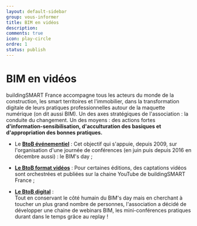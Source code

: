 ```yaml
---
layout: default-sidebar
group: vous-informer
title: BIM en vidéos
description: 
comments: true
icon: play-circle
ordre: 1
status: publish
---
```


# BIM en vidéos

buildingSMART France accompagne tous les acteurs du monde de la construction, les smart territoires et l'immobilier, dans la transformation digitale de leurs pratiques professionnelles autour de la maquette numérique (on dit aussi BIM). Un des axes stratégiques de l'association : la conduite du changement. Un des moyens : des actions fortes **d'information-sensibilisation, d'acculturation des basiques et d'appropriation des bonnes pratiques.**

-	Le **[BtoB événementiel](https://buildingsmartfrance-mediaconstruct.fr/actions/bim-day)** : 
Cet objectif qui s'appuie, depuis 2009, sur l'organisation d'une journée de conférences (en juin puis depuis 2016 en décembre aussi) : le BIM's day ;

-	**[Le BtoB format vidéos](https://www.youtube.com/channel/UCbQxK2pliDQLn5gXHL-eItw)** : 
Pour certaines éditions, des captations vidéos sont orchestrées et publiées sur la chaine YouTube de buildingSMART France ;

-	**[Le BtoB digital](https://webikeo.fr/chaine/association-mediaconstruct/)** :  
Tout en conservant le côté humain du BIM's day mais en cherchant à toucher un plus grand nombre de personnes, l'association a décidé de développer une chaine de webinars BIM, les mini-conférences pratiques durant dans le temps grâce au replay ! 
